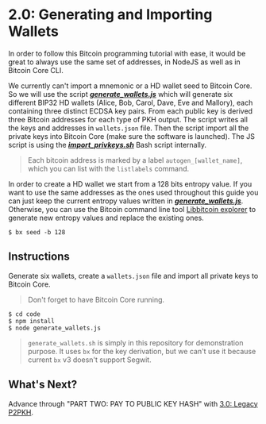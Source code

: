 # 2.0: Generating and Importing Wallets

In order to follow this Bitcoin programming tutorial with ease, it would be great to always use the same set of addresses, in NodeJS as well as in 
Bitcoin Core CLI.

We currently can't import a mnemonic or a HD wallet seed to Bitcoin Core. So we will use the script 
**_[generate_wallets.js](code/generate_wallets.js)_** which will generate six different BIP32 HD wallets (Alice, Bob, 
Carol, Dave, Eve and Mallory), each containing three distinct ECDSA key pairs. From each public key is derived three 
Bitcoin addresses for each type of PKH output.
The script writes all the keys and addresses in `wallets.json` file.
Then the script import all the private keys into Bitcoin Core (make sure the software is launched). 
The JS script is using the **_[import_privkeys.sh](code/import_privkeys.sh)_** Bash script internally. 

> Each bitcoin address is marked by a label `autogen_[wallet_name]`, which you can list with the `listlabels` command.

In order to create a HD wallet we start from a 128 bits entropy value.
If you want to use the same addresses as the ones used throughout this guide you can just keep the current entropy values 
written in **_[generate_wallets.js](code/generate_wallets.js)_**.
Otherwise, you can use the Bitcoin command line tool 
[Libbitcoin explorer](https://github.com/libbitcoin/libbitcoin-explorer) to generate new entropy values and replace the 
existing ones.
```
$ bx seed -b 128
```


## Instructions

Generate six wallets, create a `wallets.json` file and import all private keys to Bitcoin Core.
> Don't forget to have Bitcoin Core running.
```
$ cd code
$ npm install
$ node generate_wallets.js
```

> `generate_wallets.sh` is simply in this repository for demonstration purpose. It uses `bx` for the key derivation, but
> we can't use it because current `bx` v3 doesn't support Segwit. 


## What's Next?

Advance through "PART TWO: PAY TO PUBLIC KEY HASH" with [3.0: Legacy P2PKH](03_0_P2PKH.md).
